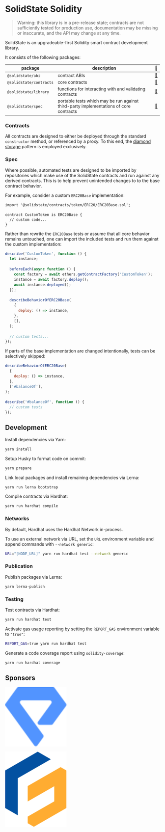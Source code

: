 # SolidState Solidity

> Warning: this library is in a pre-release state; contracts are not sufficiently tested for production use, documentation may be missing or inaccurate, and the API may change at any time.

SolidState is an upgradeable-first Solidity smart contract development library.

It consists of the following packages:

| package                 | description                                                                           | 📕                          |
| ----------------------- | ------------------------------------------------------------------------------------- | --------------------------- |
| `@solidstate/abi`       | contract ABIs                                                                         | [📖](./abi/README.md)       |
| `@solidstate/contracts` | core contracts                                                                        | [📖](./contracts/README.md) |
| `@solidstate/library`   | functions for interacting with and validating contracts                               | [📖](./lib/README.md)       |
| `@solidstate/spec`      | portable tests which may be run against third-party implementations of core contracts | [📖](./spec/README.md)      |

### Contracts

All contracts are designed to either be deployed through the standard `constructor` method, or referenced by a proxy. To this end, the [diamond storage](https://medium.com/1milliondevs/new-storage-layout-for-proxy-contracts-and-diamonds-98d01d0eadb) pattern is employed exclusively.

### Spec

Where possible, automated tests are designed to be imported by repositories which make use of the SolidState contracts and run against any derived contracts. This is to help prevent unintended changes to to the base contract behavior.

For example, consider a custom `ERC20Base` implementation:

```solidity
import '@solidstate/contracts/token/ERC20/ERC20Base.sol';

contract CustomToken is ERC20Base {
  // custom code...
}

```

Rather than rewrite the `ERC20Base` tests or assume that all core behavior remains untouched, one can import the included tests and run them against the custom implementation:

```javascript
describe('CustomToken', function () {
  let instance;

  beforeEach(async function () {
    const factory = await ethers.getContractFactory('CustomToken');
    instance = await factory.deploy();
    await instance.deployed();
  });

  describeBehaviorOfERC20Base(
    {
      deploy: () => instance,
    },
    [],
  );

  // custom tests...
});
```

If parts of the base implementation are changed intentionally, tests can be selectively skipped:

```javascript
describeBehaviorOfERC20Base(
  {
    deploy: () => instance,
  },
  ['#balanceOf'],
);

describe('#balanceOf', function () {
  // custom tests
});
```

## Development

Install dependencies via Yarn:

```bash
yarn install
```

Setup Husky to format code on commit:

```bash
yarn prepare
```

Link local packages and install remaining dependencies via Lerna:

```bash
yarn run lerna bootstrap
```

Compile contracts via Hardhat:

```bash
yarn run hardhat compile
```

### Networks

By default, Hardhat uses the Hardhat Network in-process.

To use an external network via URL, set the `URL` environment variable and append commands with `--network generic`:

```bash
URL="[NODE_URL]" yarn run hardhat test --network generic
```

### Publication

Publish packages via Lerna:

```bash
yarn lerna-publish
```

### Testing

Test contracts via Hardhat:

```bash
yarn run hardhat test
```

Activate gas usage reporting by setting the `REPORT_GAS` environment variable to `"true"`:

```bash
REPORT_GAS=true yarn run hardhat test
```

Generate a code coverage report using `solidity-coverage`:

```bash
yarn run hardhat coverage
```

## Sponsors

[<img src="./premia-logo.svg" alt="premia.finance" width="200">](https://premia.finance)

[<img src="./frexa-logo.svg" alt="frexa.io" width="200">](https://frexa.io)
